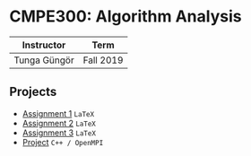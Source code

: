 # CMPE300: Algorithm Analysis

| Instructor | Term |
|------------|-------------|
| Tunga Güngör | Fall 2019|

## Projects
- [Assignment 1](/Assignment1) `LaTeX`
- [Assignment 2](/Assignment2) `LaTeX`
- [Assignment 3](/Assignment3) `LaTeX`
- [Project](/Project) `C++ / OpenMPI`
